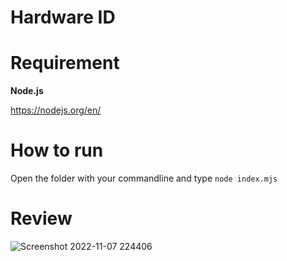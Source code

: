 # Hardware ID

# Requirement
**Node.js**

https://nodejs.org/en/

# How to run
Open the folder with your commandline and type `node index.mjs`

# Review


![Screenshot 2022-11-07 224406](https://user-images.githubusercontent.com/77588421/200629931-b1e8638c-7925-4a42-b939-2bf7e1a08541.png)
